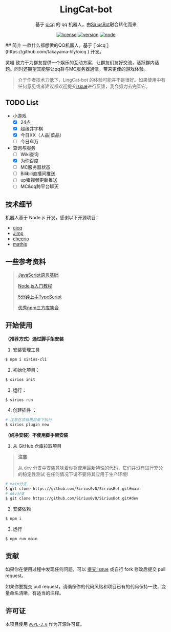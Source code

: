 <div align="center">

# LingCat-bot

基于 [oicq](https://github.com/takayama-lily/oicq) 的 qq 机器人，由[SiriusBot](https://github.com/Sirius0v0/SiriusBot)融合转化而来

[![license](https://img.shields.io/github/license/Sirius0v0/SiriusBot)](https://choosealicense.com/licenses/agpl-3.0/)
[![version](https://img.shields.io/github/package-json/v/Sirius0v0/SiriusBot)](https://github.com/NPUcraft/LingCat-bot)
[![node](https://img.shields.io/node/v/oicq)](https://github.com/takayama-lily/oicq)

</div>
## 简介
一款什么都想做的QQ机器人。基于 [`oicq`](https://github.com/takayama-lily/oicq ) 开发。

灵喵 致力于为群友提供一个娱乐的互动方案，让群友们友好交流，活跃群内话题。同时还期望其能够让qq群与MC服务器通信，带来更佳的游戏体验。

> 介于作者技术力低下，LingCat-bot 的体验可能并不是很好。如果使用中有任何意见或者建议都欢迎提交[issue](https://github.com/NPUcraft/LingCat-bot/issues)进行反馈，我会努力去完善它。

## TODO List

+ 小游戏
  - [x] 24点
  - [x] 超级井字棋
  - [x] 今日XX（人品|菜品）
  - [ ] 今日车万
+ 查询与服务
  - [ ] Wiki查询
  - [x] 为你百度
  - [ ] MC服务器状态
  - [ ] Bilibili直播间推送
  - [ ] up猪视频更新推送
  - [ ] MC&qq跨平台聊天

## 技术细节

机器人基于 Node.js 开发，感谢以下开源项目：

+ [oicq](https://github.com/takayama-lily/oicq) 
+ [Jimp](https://github.com/oliver-moran/jimp)
+ [cheerio](https://github.com/cheeriojs/cheerio)
+ [mathjs](https://github.com/josdejong/mathjs)

## 一些参考资料

> [JavaScript语言基础](https://developer.mozilla.org/zh-CN/docs/Web/JavaScript) 
> 
> [Node.js入门教程](http://nodejs.cn/learn) 
> 
> [5分钟上手TypeScript](https://www.tslang.cn/docs/handbook/typescript-in-5-minutes.html) 
> 
> [优秀npm三方库集合](https://github.com/sindresorhus/awesome-nodejs) 

## 开始使用

**（推荐方式）通过脚手架安装**

1. 安装管理工具

```bash
$ npm i sirios-cli
```

2. 初始化项目：

```bash
$ sirios init
```

3. 运行：

```bash
$ sirios run
```
4. 创建插件 ：

```bash
# 注意在项目根目录下执行
$ sirios plugin new
```
**（纯净安装）不使用脚手架安装**

1. 从 GitHub 仓库拉取项目

>**注意**
>
>从 dev 分支中安装意味着你将使用最新特性的代码，它们并没有进行充分的稳定性测试 在任何情况下请不要将其应用于生产环境!

```bash
# main分支
$ git clone https://github.com/Sirius0v0/SiriusBot.git#main
# dev分支
$ git clone https://github.com/Sirius0v0/SiriusBot.git#dev
```

2. 安装依赖

```bash
$ npm i
```

3. 运行

```bash
$ npm run main
```

## 贡献

如果你在使用过程中发现任何问题，可以 [提交 issue](https://github.com/NPUcraft/LingCat-bot/issues) 或自行 fork 修改后提交 pull request。

如果你要提交 pull request，请确保你的代码风格和项目已有的代码保持一致，变量命名清晰，有适当的注释。

## 许可证

本项目使用 [`AGPL-3.0`](https://choosealicense.com/licenses/agpl-3.0/) 作为开源许可证。

